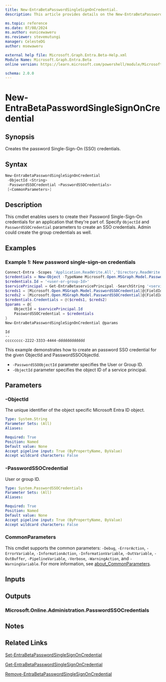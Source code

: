 ```yaml
---
title: New-EntraBetaPasswordSingleSignOnCredential.
description: This article provides details on the New-EntraBetaPasswordSingleSignOnCredential command.

ms.topic: reference
ms.date: 07/08/2024
ms.author: eunicewaweru
ms.reviewer: stevemutungi
manager: CelesteDG
author: msewaweru

external help file: Microsoft.Graph.Entra.Beta-Help.xml
Module Name: Microsoft.Graph.Entra.Beta
online version: https://learn.microsoft.com/powershell/module/Microsoft.Graph.Entra.Beta/New-EntraBetaPasswordSingleSignOnCredential

schema: 2.0.0
---
```


# New-EntraBetaPasswordSingleSignOnCredential

## Synopsis

Creates the password Single-Sign-On (SSO) credentials.

## Syntax

```powershell
New-EntraBetaPasswordSingleSignOnCredential 
 -ObjectId <String>
 -PasswordSSOCredential <PasswordSSOCredentials> 
 [<CommonParameters>]
```

## Description

This cmdlet enables users to create their Password Single-Sign-On credentials for an application that they're part of. Specify `ObjectId` and `PasswordSSOCredential` parameters to create an SSO credentials.
Admin could create the group credentials as well.

## Examples

### Example 1: New password single-sign-on credentials

```powershell
Connect-Entra -Scopes 'Application.ReadWrite.All','Directory.ReadWrite.All'
$credentials = New-Object -TypeName Microsoft.Open.MSGraph.Model.PasswordSSOCredentials
$credentials.Id = '<user-or-group-Id>'
$servicePrincipal = Get-EntraBetaservicePrincipal -SearchString '<service-principal-name>'
$creds1 = [Microsoft.Open.MSGraph.Model.PasswordSSOCredential]@{FieldId="param_emailOrUserName"; Value="foobar@ms.com"; Type="text"}
$creds2 = [Microsoft.Open.MSGraph.Model.PasswordSSOCredential]@{FieldId="param_password"; Value="my-secret"; Type="password"}
$credentials.Credentials = @($creds1, $creds2)
$params = @{
    ObjectId = $servicePrincipal.Id
    PasswordSSOCredential = $credentials
}
New-EntraBetaPasswordSingleSignOnCredential @params
```

```Output
Id
--
cccccccc-2222-3333-4444-dddddddddddd
```

This example demonstrates how to create an password SSO credential for the given ObjectId and PasswordSSOObjectId.

- `-PasswordSSOObjectId` parameter specifies the User or Group ID.
- `-ObjectId` parameter specifies the object ID of a service principal.

## Parameters

### -ObjectId

The unique identifier of the object specific Microsoft Entra ID object.

```yaml
Type: System.String
Parameter Sets: (All)
Aliases:

Required: True
Position: Named
Default value: None
Accept pipeline input: True (ByPropertyName, ByValue)
Accept wildcard characters: False
```

### -PasswordSSOCredential

User or group ID.

```yaml
Type: System.PasswordSSOCredentials
Parameter Sets: (All)
Aliases:

Required: True
Position: Named
Default value: None
Accept pipeline input: True (ByPropertyName, ByValue)
Accept wildcard characters: False
```

### CommonParameters

This cmdlet supports the common parameters: `-Debug`, `-ErrorAction`, `-ErrorVariable`, `-InformationAction`, `-InformationVariable`, `-OutVariable`, `-OutBuffer`, `-PipelineVariable`, `-Verbose`, `-WarningAction`, and `-WarningVariable`. For more information, see [about_CommonParameters](https://go.microsoft.com/fwlink/?LinkID=113216).

## Inputs

## Outputs

### Microsoft.Online.Administration.PasswordSSOCredentials

## Notes

## Related Links

[Set-EntraBetaPasswordSingleSignOnCredential](Set-EntraBetaPasswordSingleSignOnCredential.md)

[Get-EntraBetaPasswordSingleSignOnCredential](Get-EntraBetaPasswordSingleSignOnCredential.md)

[Remove-EntraBetaPasswordSingleSignOnCredential](Remove-EntraBetaPasswordSingleSignOnCredential.md)
